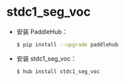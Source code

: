 # stdc1_seg_voc
* 安装 PaddleHub：

    ```bash
    $ pip install --upgrade paddlehub
    ```

* 安装 stdc1_seg_voc：

    ```bash
    $ hub install stdc1_seg_voc
    ```
